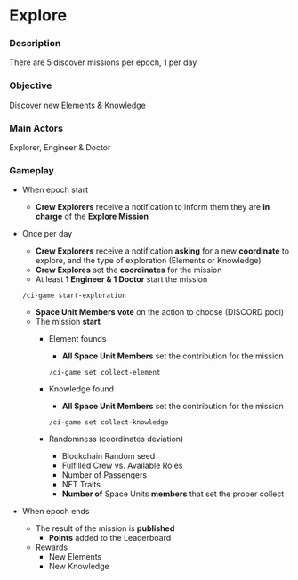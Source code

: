 # Explore

### Description

There are 5 discover missions per epoch, 1 per day

### Objective

Discover new Elements & Knowledge

### Main Actors

Explorer, Engineer & Doctor

### Gameplay

* When epoch start
  * **Crew Explorers** receive a notification to inform them they are **in charge** of the **Explore Mission**
*   Once per day

    * **Crew Explorers** receive a notification **asking** for a new **coordinate** to explore, and the type of exploration (Elements or Knowledge)
    * **Crew Explores** set the **coordinates** for the mission
    * At least **1 Engineer & 1 Doctor** start the mission

    `/ci-game start-exploration`

    * **Space Unit** **Members** **vote** on the action to choose (DISCORD pool)
    * The mission **start**
      *   Element founds

          * **All Space Unit Members** set the contribution for the mission

          `/ci-game set collect-element`
      *   Knowledge found

          * **All Space Unit Members** set the contribution for the mission

          `/ci-game set collect-knowledge`
      * Randomness (coordinates deviation)
        * Blockchain Random seed
        * Fulfilled Crew vs. Available Roles
        * Number of Passengers
        * NFT Traits
        * **Number of** Space Units **members** that set the proper collect&#x20;
* When epoch ends
  * The result of the mission is **published**
    * **Points** added to the Leaderboard
  * Rewards
    * New Elements
    * New Knowledge
